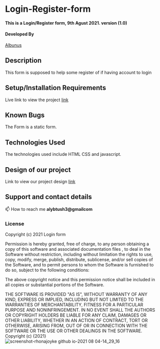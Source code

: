 # Login-Register-form

#### This is a Login/Register form, 9th Agust 2021. version (1.0)
#### Developed By 
[Albunus](https://github.com/albunus)

## Description
 This form is supposed to help some register of if having account to login
 
## Setup/Installation Requirements

Live link to view the project [link](https://rhonajoyke.github.io/GetmeHome)

## Known Bugs
The Form is a static form.

## Technologies Used
The technologies used include HTML CSS and javascript.

## Design of our project
Link to view our project design [link](https://www.figma.com/file/o5eZZpiv4sh1sWFUWpYiVT/my-page?node-id=1%3A6)

## Support and contact details
📫 How to reach me **alybtush3@gmailcom**
### License
Copyright (c) 2021 Login form

Permission is hereby granted, free of charge, to any person obtaining a copy of this software and associated documentation files , to deal in the Software without restriction, including without limitation the rights to use, copy, modify, merge, publish, distribute, sublicense, and/or sell copies of the Software, and to permit persons to whom the Software is furnished to do so, subject to the following conditions:

The above copyright notice and this permission notice shall be included in all copies or substantial portions of the Software.

THE SOFTWARE IS PROVIDED "AS IS", WITHOUT WARRANTY OF ANY KIND, EXPRESS OR IMPLIED, INCLUDING BUT NOT LIMITED TO THE WARRANTIES OF MERCHANTABILITY, FITNESS FOR A PARTICULAR PURPOSE AND NONINFRINGEMENT. IN NO EVENT SHALL THE AUTHORS OR COPYRIGHT HOLDERS BE LIABLE FOR ANY CLAIM, DAMAGES OR OTHER LIABILITY, WHETHER IN AN ACTION OF CONTRACT, TORT OR OTHERWISE, ARISING FROM, OUT OF OR IN CONNECTION WITH THE SOFTWARE OR THE USE OR OTHER DEALINGS IN THE SOFTWARE.
Copyright (c) {2021} 
![screenshot-rhonajoyke github io-2021 08 04-14_29_16](https://user-images.githubusercontent.com/28980865/128177322-a6b807f2-e0da-4091-9a7d-00364d322804.png)
